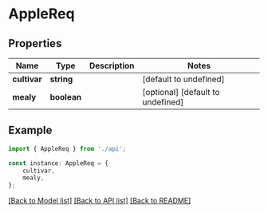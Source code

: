 # AppleReq


## Properties

Name | Type | Description | Notes
------------ | ------------- | ------------- | -------------
**cultivar** | **string** |  | [default to undefined]
**mealy** | **boolean** |  | [optional] [default to undefined]

## Example

```typescript
import { AppleReq } from './api';

const instance: AppleReq = {
    cultivar,
    mealy,
};
```

[[Back to Model list]](../README.md#documentation-for-models) [[Back to API list]](../README.md#documentation-for-api-endpoints) [[Back to README]](../README.md)
